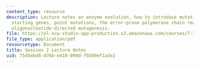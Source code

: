```yaml
---
content_type: resource
description: Lecture notes on enzyme evolution, how to introduce mutations into the
  starting genes, point mutations, the error-prone polymerase chain reaction, and
  oligonucleotide-directed mutagenesis.
file: https://ol-ocw-studio-app-production.s3.amazonaws.com/courses/7-344-directed-evolution-engineering-biocatalysts-spring-2008/7545ebd8d76be410099df9309ef1a3e2_ses2_ln.pdf
file_type: application/pdf
resourcetype: Document
title: Session 2 Lecture Notes
uid: 7545ebd8-d76b-e410-099d-f9309ef1a3e2
---
```

